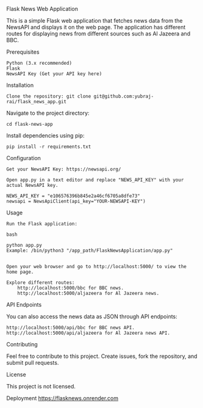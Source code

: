 Flask News Web Application

This is a simple Flask web application that fetches news data from the NewsAPI and displays it on the web page. The application has different routes for displaying news from different sources such as Al Jazeera and BBC.

Prerequisites

    Python (3.x recommended)
    Flask
    NewsAPI Key (Get your API key here)

Installation

    Clone the repository: git clone git@github.com:yubraj-rai/flask_news_app.git

Navigate to the project directory:

    cd flask-news-app

Install dependencies using pip:

    pip install -r requirements.txt
    

Configuration

    Get your NewsAPI Key: https://newsapi.org/

    Open app.py in a text editor and replace "NEWS_API_KEY" with your actual NewsAPI key.

    NEWS_API_KEY = "e106576396b845e2a46cf6705a8dfe73"
    newsapi = NewsApiClient(api_key="YOUR-NEWSAPI-KEY")

Usage

    Run the Flask application:

    bash

    python app.py
    Example: /bin/python3 "/app_path/FlaskNewsApplication/app.py"
    

    Open your web browser and go to http://localhost:5000/ to view the home page.

    Explore different routes:
        http://localhost:5000/bbc for BBC news.
        http://localhost:5000/aljazeera for Al Jazeera news.

API Endpoints

You can also access the news data as JSON through API endpoints:

    http://localhost:5000/api/bbc for BBC news API.
    http://localhost:5000/api/aljazeera for Al Jazeera news API.

Contributing

Feel free to contribute to this project. Create issues, fork the repository, and submit pull requests.

License

This project is not licensed.

Deployment
https://flasknews.onrender.com
